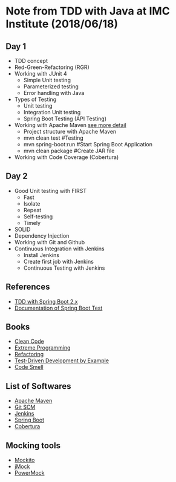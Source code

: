 # Note from TDD with Java at IMC Institute (2018/06/18)

## Day 1
* TDD concept
* Red-Green-Refactoring (RGR)
* Working with JUnit 4
  * Simple Unit testing 
  * Parameterized testing
  * Error handling with Java
* Types of Testing
  * Unit testing
  * Integration Unit testing
  * Spring Boot Testing (API Testing)
* Working with Apache Maven  [see more detail](https://github.com/up1/tdd-java-imc-20180618/wiki)
  * Project structure with Apache Maven
  * mvn clean test  #Testing
  * mvn spring-boot:run #Start Spring Boot Application
  * mvn clean package #Create JAR file
* Working with Code Coverage (Cobertura)

## Day 2
* Good Unit testing with FIRST
  * Fast
  * Isolate
  * Repeat
  * Self-testing
  * Timely
* SOLID
* Dependency Injection
* Working with Git and Github
* Continuous Integration with Jenkins
  * Install Jenkins
  * Create first job with Jenkins
  * Continuous Testing with Jenkins

## References
* [TDD with Spring Boot 2.x](https://github.com/up1/course-java-framework-with-springboot/blob/master/slide/SCK-JAVA-FRAMEWORK-01.pdf)
* [Documentation of Spring Boot Test](https://docs.spring.io/spring-boot/docs/current/reference/html/boot-features-testing.html)

## Books
* [Clean Code](https://www.amazon.com/Clean-Code-Handbook-Software-Craftsmanship/dp/0132350882)
* [Extreme Programming](https://www.amazon.com/Extreme-Programming-Explained-Embrace-Change/dp/0321278658)
* [Refactoring](https://www.amazon.com/Refactoring-Improving-Design-Existing-Code/dp/0201485672)
* [Test-Driven Development by Example](https://www.amazon.com/Test-Driven-Development-Kent-Beck/dp/0321146530)
* [Code Smell](https://sourcemaking.com/refactoring/smells)

## List of Softwares
* [Apache Maven](https://maven.apache.org/)
* [Git SCM](https://git-scm.com/)
* [Jenkins](https://jenkins.io/)
* [Spring Boot](https://spring.io/projects/spring-boot)
* [Cobertura](http://cobertura.github.io/cobertura/)

## Mocking tools
* [Mockito](http://site.mockito.org/)
* [jMock](http://jmock.org/)
* [PowerMock](https://github.com/powermock/powermock)
